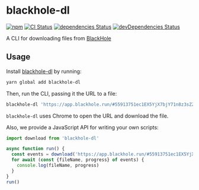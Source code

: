 # blackhole-dl
[![npm](https://img.shields.io/npm/v/blackhole-dl.svg)](https://www.npmjs.com/package/blackhole-dl)
[![CI Status](https://github.com/vinsonchuong/blackhole-dl/workflows/CI/badge.svg)](https://github.com/vinsonchuong/blackhole-dl/actions?query=workflow%3ACI)
[![dependencies Status](https://david-dm.org/vinsonchuong/blackhole-dl/status.svg)](https://david-dm.org/vinsonchuong/blackhole-dl)
[![devDependencies Status](https://david-dm.org/vinsonchuong/blackhole-dl/dev-status.svg)](https://david-dm.org/vinsonchuong/blackhole-dl?type=dev)

A CLI for downloading files from [BlackHole](https://blackhole.run/)

## Usage
Install [blackhole-dl](https://www.npmjs.com/package/blackhole-dl)
by running:

```sh
yarn global add blackhole-dl
```

Then, run the CLI, passing it the URL to a file:

```sh
blackhole-dl 'https://app.blackhole.run/#55913751ec1EX5YjX7bjY71n8z3sZZaaacGZ26LahXN4'
```

`blackhole-dl` uses Chrome to open the URL and download the file.

Also, we provide a JavaScript API for writing your own scripts:

```js
import download from 'blackhole-dl'

async function run() {
  const events = download('https://app.blackhole.run/#55913751ec1EX5YjX7bjY71n8z3sZZaaacGZ26LahXN4')
  for await (const {fileName, progress} of events) {
    console.log(fileName, progress)
  }
}
run()
```
